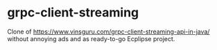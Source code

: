 # grpc-client-streaming

Clone of https://www.vinsguru.com/grpc-client-streaming-api-in-java/ without annoying ads and as ready-to-go Ecplipse project.
